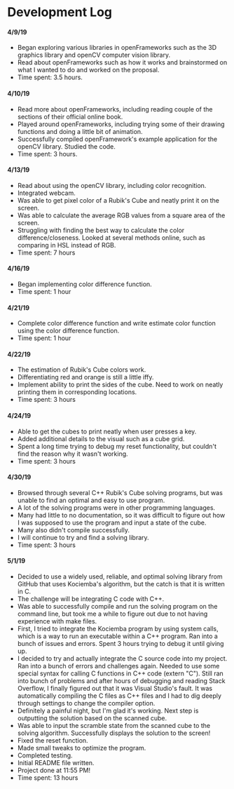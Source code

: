 # Development Log

#### 4/9/19
- Began exploring various libraries in openFrameworks such as the 3D graphics library and openCV computer vision library.
- Read about openFrameworks such as how it works and brainstormed on what I wanted to do and worked on the proposal.
- Time spent: 3.5 hours.

#### 4/10/19
- Read more about openFrameworks, including reading couple of the sections of their official online book.
- Played around openFrameworks, including trying some of their drawing functions and doing a little bit of animation.
- Successfully compiled openFramework's example application for the openCV library. Studied the code.
- Time spent: 3 hours.

#### 4/13/19
- Read about using the openCV library, including color recognition.
- Integrated webcam.
- Was able to get pixel color of a Rubik's Cube and neatly print it on the screen.
- Was able to calculate the average RGB values from a square area of the screen.
- Struggling with finding the best way to calculate the color difference/closeness. Looked at several methods online, such as comparing in HSL instead of RGB.
- Time spent: 7 hours

#### 4/16/19
- Began implementing color difference function.
- Time spent: 1 hour

#### 4/21/19
- Complete color difference function and write estimate color function using the color difference function.
- Time spent: 1 hour

#### 4/22/19
- The estimation of Rubik's Cube colors work. 
- Differentiating red and orange is still a little iffy.
- Implement ability to print the sides of the cube. Need to work on neatly printing them in corresponding locations.
- Time spent: 3 hours

#### 4/24/19
- Able to get the cubes to print neatly when user presses a key.
- Added additional details to the visual such as a cube grid.
- Spent a long time trying to debug my reset functionality, but couldn't find the reason why it wasn't working.
- Time spent: 3 hours

#### 4/30/19
- Browsed through several C++ Rubik's Cube solving programs, but was unable to find an optimal and easy to use program.
- A lot of the solving programs were in other programming languages.
- Many had little to no documentation, so it was difficult to figure out how I was supposed to use the program and input a state of the cube.
- Many also didn't compile successfully.
- I will continue to try and find a solving library.
- Time spent: 3 hours

#### 5/1/19
- Decided to use a widely used, reliable, and optimal solving library from GitHub that uses Kociemba's algorithm, but the catch is that it is written in C.
- The challenge will be integrating C code with C++.
- Was able to successfully compile and run the solving program on the command line, but took me a while to figure out due to not having experience with make files.
- First, I tried to integrate the Kociemba program by using system calls, which is a way to run an executable within a C++ program. Ran into a bunch of issues and errors. Spent 3 hours trying to debug it until giving up.
- I decided to try and actually integrate the C source code into my project. Ran into a bunch of errors and challenges again. Needed to use some special syntax for calling C functions in C++ code (extern "C"). Still ran into bunch of problems and after hours of debugging and reading Stack Overflow, I finally figured out that it was Visual Studio's fault. It was automatically compiling the C files as C++ files and I had to dig deeply through settings to change the compiler option. 
- Definitely a painful night, but I'm glad it's working. Next step is outputting the solution based on the scanned cube.
- Was able to input the scramble state from the scanned cube to the solving algorithm. Successfully displays the solution to the screen!
- Fixed the reset function.
- Made small tweaks to optimize the program.
- Completed testing.
- Initial README file written.
- Project done at 11:55 PM!
- Time spent: 13 hours